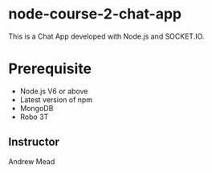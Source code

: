 # node-course-2-chat-app

This is a Chat App developed with Node.js and SOCKET.IO. 

# Prerequisite

- Node.js V6 or above
- Latest version of npm
- MongoDB
- Robo 3T

## Instructor

Andrew Mead
